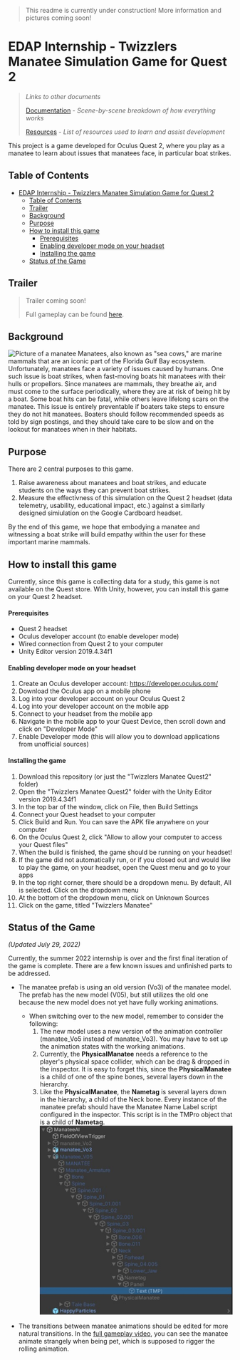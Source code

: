 > This readme is currently under construction! More information and pictures coming soon!
# EDAP Internship - Twizzlers Manatee Simulation Game for Quest 2
 
> *Links to other documents*
>
> [Documentation](/documentation.md) - *Scene-by-scene breakdown of how everything works*
>
>[Resources](/resources.md) - *List of resources used to learn and assist development*

This project is a game developed for Oculus Quest 2, where you play as a manatee to learn about issues that manatees face, in particular boat strikes.

## Table of Contents
- [EDAP Internship - Twizzlers Manatee Simulation Game for Quest 2](#edap-internship---twizzlers-manatee-simulation-game-for-quest-2)
  - [Table of Contents](#table-of-contents)
  - [Trailer](#trailer)
  - [Background](#background)
  - [Purpose](#purpose)
  - [How to install this game](#how-to-install-this-game)
      - [Prerequisites](#prerequisites)
      - [Enabling developer mode on your headset](#enabling-developer-mode-on-your-headset)
      - [Installing the game](#installing-the-game)
  - [Status of the Game](#status-of-the-game)

## Trailer
> Trailer coming soon!
> 
> Full gameplay can be found [here](https://youtu.be/SXgbvRPEm6U).

## Background
![Picture of a manatee](/Twizzlers%20Manatee%20Quest2/Assets/Sprites/manatee-1600.jpg)
Manatees, also known as "sea cows," are marine mammals that are an iconic part of the Florida Gulf Bay ecosystem. Unfortunately, manatees face a variety of issues caused by humans. One such issue is boat strikes, when fast-moving boats hit manatees with their hulls or propellors. Since manatees are mammals, they breathe air, and must come to the surface periodically, where they are at risk of being hit by a boat. Some boat hits can be fatal, while others leave lifelong scars on the manatee. This issue is entirely preventable if boaters take steps to ensure they do not hit manatees. Boaters should follow recommended speeds as told by sign postings, and they should take care to be slow and on the lookout for manatees when in their habitats.

## Purpose
There are 2 central purposes to this game.
1. Raise awareness about manatees and boat strikes, and educate students on the ways they can prevent boat strikes.
2. Measure the effectivness of this simulation on the Quest 2 headset (data telemetry, usability, educational impact, etc.) against a similarly designed simiulation on the Google Cardboard headset.

By the end of this game, we hope that embodying a manatee and witnessing a boat strike will build empathy within the user for these important marine mammals.

## How to install this game
Currently, since this game is collecting data for a study, this game is not available on the Quest store. With Unity, however, you can install this game on your Quest 2 headset.

#### Prerequisites
- Quest 2 headset
- Oculus developer account (to enable developer mode)
- Wired connection from Quest 2 to your computer
- Unity Editor version 2019.4.34f1

#### Enabling developer mode on your headset
1. Create an Oculus developer account: https://developer.oculus.com/
2. Download the Oculus app on a mobile phone
3. Log into your developer account on your Oculus Quest 2
4. Log into your developer account on the mobile app
5. Connect to your headset from the mobile app
6. Navigate in the mobile app to your Quest Device, then scroll down and click on "Developer Mode"
7. Enable Developer mode (this will allow you to download applications from unofficial sources)

#### Installing the game
1. Download this repository (or just the "Twizzlers Manatee Quest2" folder)
2. Open the "Twizzlers Manatee Quest2" folder with the Unity Editor version 2019.4.34f1
3. In the top bar of the window, click on File, then Build Settings
4. Connect your Quest headset to your computer
5. Click Build and Run. You can save the APK file anywhere on your computer
6. On the Oculus Quest 2, click "Allow to allow your computer to access your Quest files"
7. When the build is finished, the game should be running on your headset!
8. If the game did not automatically run, or if you closed out and would like to play the game, on your headset, open the Quest menu and go to your apps
9. In the top right corner, there should be a dropdown menu. By default, All is selected. Click on the dropdown menu
10. At the bottom of the dropdown menu, click on Unknown Sources
11. Click on the game, titled "Twizzlers Manatee"


## Status of the Game
*(Updated July 29, 2022)*

Currently, the summer 2022 internship is over and the first final iteration of the game is complete. There are a few known issues and unfinished parts to be addressed.
- The manatee prefab is using an old version (Vo3) of the manatee model. The prefab has the new model (V05), but still utilizes the old one because the new model does not yet have fully working animations.
  - When switching over to the new model, remember to consider the following:
    1. The new model uses a new version of the animation controller (manatee_Vo5 instead of manatee_Vo3). You may have to set up the animation states with the working animations.
    2. Currently, the **PhysicalManatee** needs a reference to the player's physical space collider, which can be drag & dropped in the inspector. It is easy to forget this, since the **PhysicalManatee** is a child of one of the spine bones, several layers down in the hierarchy.
    3. Like the **PhysicalManatee**, the **Nametag** is several layers down in the hierarchy, a child of the Neck bone. Every instance of the manatee prefab should have the Manatee Name Label script configured in the inspector. This script is in the TMPro object that is a child of **Nametag**.
    ![Image of the Nametag's text location in the manatee prefab hierarchy](/Documentation%20Resources/Manatee%20Hierarchy.jpg)

- The transitions between manatee animations should be edited for more natural transitions. In the [full gameplay video](https://youtu.be/SXgbvRPEm6U?t=120), you can see the manatee animate strangely when being pet, which is supposed to rigger the rolling animation.